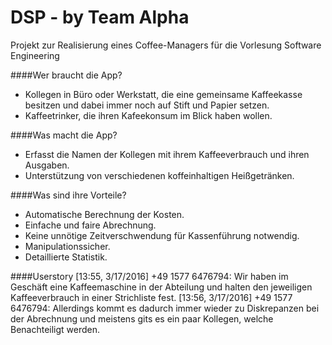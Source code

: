 # DSP - by Team Alpha

Projekt zur Realisierung eines Coffee-Managers für die Vorlesung Software Engineering

####Wer braucht die App?
- Kollegen in Büro oder Werkstatt, die eine gemeinsame Kaffeekasse besitzen und dabei immer noch auf Stift und Papier setzen.
- Kaffeetrinker, die ihren Kafeekonsum im Blick haben wollen.

####Was macht die App?
- Erfasst die Namen der Kollegen mit ihrem Kaffeeverbrauch und ihren Ausgaben.
- Unterstützung von verschiedenen koffeinhaltigen Heißgetränken.

####Was sind ihre Vorteile?
- Automatische Berechnung der Kosten.
- Einfache und faire Abrechnung.
- Keine unnötige Zeitverschwendung für Kassenführung notwendig.
- Manipulationssicher.
- Detaillierte Statistik.

####Userstory
[13:55, 3/17/2016] +49 1577 6476794: Wir haben im Geschäft eine Kaffeemaschine in der Abteilung und halten den jeweiligen Kaffeeverbrauch in einer Strichliste fest.
[13:56, 3/17/2016] +49 1577 6476794: Allerdings kommt es dadurch immer wieder zu Diskrepanzen bei der Abrechnung und meistens gits es ein paar Kollegen, welche Benachteiligt werden.
